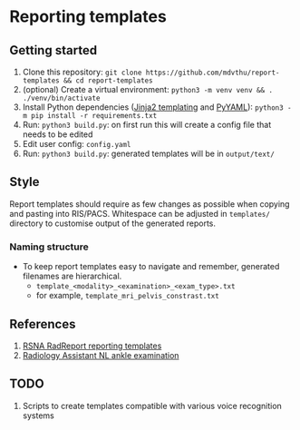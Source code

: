 <!--
SPDX-FileCopyrightText: Mark Thurston

SPDX-License-Identifier: Apache-2.0
-->
# Reporting templates

## Getting started

1. Clone this repository:
   `git clone https://github.com/mdvthu/report-templates && cd report-templates`
1. (optional) Create a virtual environment:
   `python3 -m venv venv && . ./venv/bin/activate`
1. Install Python dependencies
   ([Jinja2 templating](https://pypi.org/project/Jinja2/) and
   [PyYAML](https://pypi.org/project/PyYAML/)):
   `python3 -m pip install -r requirements.txt`
1. Run: `python3 build.py`: on first run this will create a config file that
   needs to be edited
1. Edit user config: `config.yaml`
1. Run: `python3 build.py`: generated templates will be in `output/text/`

## Style

Report templates should require as few changes as possible when copying and
pasting into RIS/PACS. Whitespace can be adjusted in `templates/` directory to
customise output of the generated reports.

### Naming structure

* To keep report templates easy to navigate and remember, generated filenames
  are hierarchical.
    * `template_<modality>_<examination>_<exam_type>.txt`
    * for example, `template_mri_pelvis_constrast.txt`

## References

1. [RSNA RadReport reporting
   templates](https://www.rsna.org/practice-tools/data-tools-and-standards/radreport-reporting-templates)
1. [Radiology Assistant NL ankle
   examination](https://radiologyassistant.nl/musculoskeletal/ankle/mri-examination)

## TODO

1. Scripts to create templates compatible with various voice recognition
   systems
